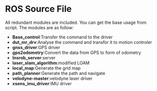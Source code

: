 # ROS Source File
All redundant modules are included. You can get the base usage from script. The modules are as follow:

* **Base_control**:Transfer the command to the driver
* **dut_mr_drv**:Analyse the command and transfor it to motion controler
* **gnss_driver**:GPS driver
* **gps2odometry**:Convert the data from GPS to form of odometry
* **Insrob_server**:server
* **laser_slam_algorithm**:modified LOAM
* **local_map**:Generate the grid map
* **path_planner**:Generate the path and navigate
* **velodyne-master**:velodyne laser driver
* **xsens_imu_driver**:IMU driver
